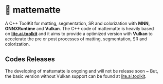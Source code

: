 # 👹 mattematte
A C++ ToolKit for matting, segmentation, SR and colorization with **MNN, ONNXRuntime** and **Vulkan**. The C++ code of mattematte is heavily based on **[lite.ai.toolkit](https://github.com/DefTruth/lite.ai.toolkit)** and it aims to provide a optimized version with **Vulkan** to accelerate the pre or post processes of matting, segmentation, SR and colorization.

## Codes Releases
The developing of mattematte is ongoing and will not be release soon ~ But, the basic version without Vulkan support can be found at [lite.ai.toolkit](https://github.com/DefTruth/lite.ai.toolkit).
